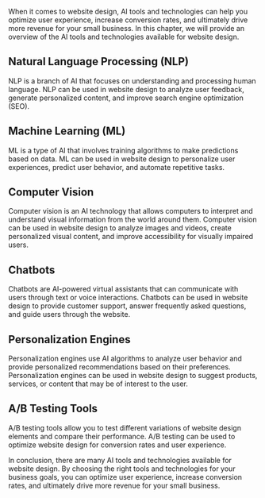 

When it comes to website design, AI tools and technologies can help you optimize user experience, increase conversion rates, and ultimately drive more revenue for your small business. In this chapter, we will provide an overview of the AI tools and technologies available for website design.

Natural Language Processing (NLP)
---------------------------------

NLP is a branch of AI that focuses on understanding and processing human language. NLP can be used in website design to analyze user feedback, generate personalized content, and improve search engine optimization (SEO).

Machine Learning (ML)
---------------------

ML is a type of AI that involves training algorithms to make predictions based on data. ML can be used in website design to personalize user experiences, predict user behavior, and automate repetitive tasks.

Computer Vision
---------------

Computer vision is an AI technology that allows computers to interpret and understand visual information from the world around them. Computer vision can be used in website design to analyze images and videos, create personalized visual content, and improve accessibility for visually impaired users.

Chatbots
--------

Chatbots are AI-powered virtual assistants that can communicate with users through text or voice interactions. Chatbots can be used in website design to provide customer support, answer frequently asked questions, and guide users through the website.

Personalization Engines
-----------------------

Personalization engines use AI algorithms to analyze user behavior and provide personalized recommendations based on their preferences. Personalization engines can be used in website design to suggest products, services, or content that may be of interest to the user.

A/B Testing Tools
-----------------

A/B testing tools allow you to test different variations of website design elements and compare their performance. A/B testing can be used to optimize website design for conversion rates and user experience.

In conclusion, there are many AI tools and technologies available for website design. By choosing the right tools and technologies for your business goals, you can optimize user experience, increase conversion rates, and ultimately drive more revenue for your small business.
